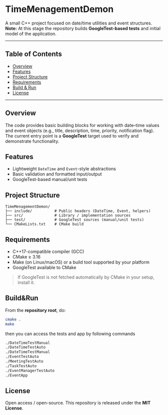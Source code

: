 # TimeMenagementDemon

A small C++ project focused on date/time utilities and event structures.  
**Note:** At this stage the repository builds **GoogleTest-based tests** and initial model of the application.

---

## Table of Contents

- [Overview](#overview)
- [Features](#features)
- [Project Structure](#project-structure)
- [Requirements](#requirements)
- [Build & Run ](#Build&Run)
- [License](#license)

---

## Overview

The code provides basic building blocks for working with date–time values and event objects (e.g., title, description, time, priority, notification flag). The current entry point is a **GoogleTest** target used to verify and demonstrate functionality.

## Features

- Lightweight `DateTime` and `Event`-style abstractions
- Basic validation and formatted input/output
- GoogleTest-based manual/unit tests

## Project Structure

```text
TimeMenagementDemon/
├── include/          # Public headers (DateTime, Event, helpers)
├── src/              # Library / implementation sources
├── test/             # GoogleTest sources (manual/unit tests)
└── CMakeLists.txt    # CMake build
```

## Requirements

- C++17-compatible compiler (GCC)
- CMake ≥ 3.16
- Make (on Linux/macOS) or a build tool supported by your platform
- GoogleTest available to CMake

> If GoogleTest is not fetched automatically by CMake in your setup, install it.

## Build&Run

From the **repository root**, do:

```bash
cmake .
make
```

then you can access the tests and app by following commands

```bash
./DateTimeTestManual
./DateTimeTestAuto
./DateTimeTestManual
./EventTestAuto
./MeetingTestAuto
./TaskTestAuto
./EventManagerTestAuto
./EventApp
```

## License

Open access / open-source. This repository is released under the **MIT License**.
